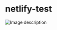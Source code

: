 # netlify-test

![Image description](https://mir-s3-cdn-cf.behance.net/project_modules/fs/e68dbe83854147.5d49873d10317.png)
